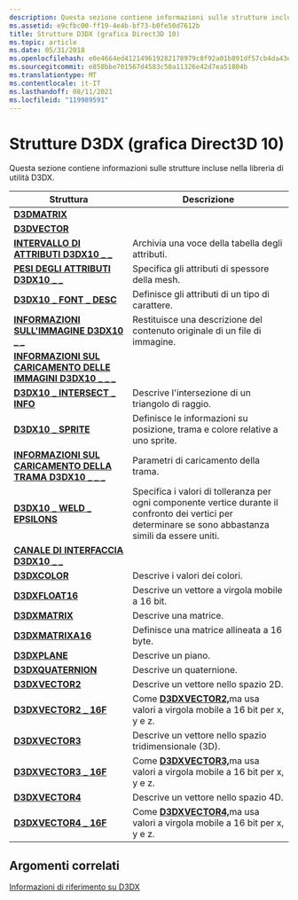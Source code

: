 ```yaml
---
description: Questa sezione contiene informazioni sulle strutture incluse nella libreria di utilità D3DX nella grafica Direct3D 10.
ms.assetid: e9cfbc00-ff19-4e4b-bf73-b0fe50d7612b
title: Strutture D3DX (grafica Direct3D 10)
ms.topic: article
ms.date: 05/31/2018
ms.openlocfilehash: e0e4664ed412149619282178979c8f92a01b891df57cb4da43e8b72fec65e7f3
ms.sourcegitcommit: e858bbe701567d4583c50a11326e42d7ea51804b
ms.translationtype: MT
ms.contentlocale: it-IT
ms.lasthandoff: 08/11/2021
ms.locfileid: "119989591"
---
```

# <a name="d3dx-structures-direct3d-10-graphics"></a>Strutture D3DX (grafica Direct3D 10)

Questa sezione contiene informazioni sulle strutture incluse nella libreria di utilità D3DX.



| Struttura                                                       | Descrizione                                                                                                                                            |
|-----------------------------------------------------------------|--------------------------------------------------------------------------------------------------------------------------------------------------------|
| [**D3DMATRIX**](d3d10-d3dmatrix.md)                            |                                                                                                                                                        |
| [**D3DVECTOR**](d3d10-d3dvector.md)                            |                                                                                                                                                        |
| [**INTERVALLO DI ATTRIBUTI D3DX10 \_ \_**](d3dx10-attribute-range.md)      | Archivia una voce della tabella degli attributi.<br/>                                                                                                            |
| [**PESI DEGLI ATTRIBUTI D3DX10 \_ \_**](d3dx10-attribute-weights.md)  | Specifica gli attributi di spessore della mesh.<br/>                                                                                                           |
| [**D3DX10 \_ FONT \_ DESC**](d3dx10-font-desc.md)                  | Definisce gli attributi di un tipo di carattere.<br/>                                                                                                           |
| [**INFORMAZIONI SULL'IMMAGINE D3DX10 \_ \_**](d3dx10-image-info.md)                | Restituisce una descrizione del contenuto originale di un file di immagine.<br/>                                                                            |
| [**INFORMAZIONI SUL CARICAMENTO DELLE IMMAGINI D3DX10 \_ \_ \_**](d3dx10-image-load-info.md)     |                                                                                                                                                        |
| [**D3DX10 \_ INTERSECT \_ INFO**](d3dx10-intersect-info.md)        | Descrive l'intersezione di un triangolo di raggio.<br/>                                                                                                      |
| [**D3DX10 \_ SPRITE**](d3dx10-sprite.md)                         | Definisce le informazioni su posizione, trama e colore relative a uno sprite.<br/>                                                                            |
| [**INFORMAZIONI SUL CARICAMENTO DELLA TRAMA D3DX10 \_ \_ \_**](d3dx10-texture-load-info.md) | Parametri di caricamento della trama.                                                                                                                               |
| [**D3DX10 \_ WELD \_ EPSILONS**](d3dx10-weld-epsilons.md)          | Specifica i valori di tolleranza per ogni componente vertice durante il confronto dei vertici per determinare se sono abbastanza simili da essere uniti.<br/> |
| [**CANALE DI INTERFACCIA D3DX10 \_ \_**](d3dx10-skinning-channel.md)    |                                                                                                                                                        |
| [**D3DXCOLOR**](d3d10-d3dxcolor.md)                            | Descrive i valori dei colori.<br/>                                                                                                                     |
| [**D3DXFLOAT16**](d3d10-d3dxfloat16.md)                        | Descrive un vettore a virgola mobile a 16 bit.<br/>                                                                                                   |
| [**D3DXMATRIX**](d3d10-d3dxmatrix.md)                          | Descrive una matrice.<br/>                                                                                                                         |
| [**D3DXMATRIXA16**](d3d10-d3dxmatrixa16.md)                    | Definisce una matrice allineata a 16 byte.<br/>                                                                                                           |
| [**D3DXPLANE**](d3d10-d3dxplane.md)                            | Descrive un piano.<br/>                                                                                                                          |
| [**D3DXQUATERNION**](d3d10-d3dxquaternion.md)                  | Descrive un quaternione.<br/>                                                                                                                     |
| [**D3DXVECTOR2**](d3d10-d3dxvector2.md)                        | Descrive un vettore nello spazio 2D.<br/>                                                                                                             |
| [**D3DXVECTOR2 \_ 16F**](d3d10-d3dxvector2-16f.md)               | Come [**D3DXVECTOR2,**](d3d10-d3dxvector2.md)ma usa valori a virgola mobile a 16 bit per x, y e z.<br/>                               |
| [**D3DXVECTOR3**](d3d10-d3dxvector3.md)                        | Descrive un vettore nello spazio tridimensionale (3D).<br/>                                                                                         |
| [**D3DXVECTOR3 \_ 16F**](d3d10-d3dxvector3-16f.md)               | Come [**D3DXVECTOR3,**](d3d10-d3dxvector3.md)ma usa valori a virgola mobile a 16 bit per x, y e z.<br/>                               |
| [**D3DXVECTOR4**](d3d10-d3dxvector4.md)                        | Descrive un vettore nello spazio 4D.<br/>                                                                                                             |
| [**D3DXVECTOR4 \_ 16F**](d3d10-d3dxvector4-16f.md)               | Come [**D3DXVECTOR4,**](d3d10-d3dxvector4.md)ma usa valori a virgola mobile a 16 bit per x, y e z.<br/>                               |



 

## <a name="related-topics"></a>Argomenti correlati

<dl> <dt>

[Informazioni di riferimento su D3DX](d3d10-graphics-reference-d3dx10.md)
</dt> </dl>

 

 




